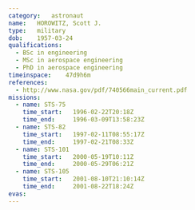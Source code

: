 ```yaml
---
category:	astronaut
name:	HOROWITZ, Scott J.
type:	military
dob:	1957-03-24
qualifications:
  - BSc in engineering
  - MSc in aerospace engineering
  - PhD in aerospace engineering
timeinspace:	47d9h6m
references:
  - http://www.nasa.gov/pdf/740566main_current.pdf
missions:
  - name: STS-75
    time_start:   1996-02-22T20:18Z
    time_end:     1996-03-09T13:58:23Z
  - name: STS-82
    time_start:   1997-02-11T08:55:17Z
    time_end:     1997-02-21T08:33Z
  - name: STS-101
    time_start:   2000-05-19T10:11Z
    time_end:     2000-05-29T06:21Z
  - name: STS-105
    time_start:   2001-08-10T21:10:14Z
    time_end:     2001-08-22T18:24Z
evas:
---
```

